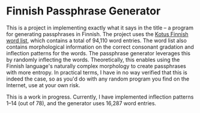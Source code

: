 # Finnish Passphrase Generator

This is a project in implementing exactly what it says in the title – a program for generating passphrases in Finnish. The project uses the [Kotus Finnish word list](http://kaino.kotus.fi/sanat/nykysuomi/), which contains a total of 94,110 word entries. The word list also contains morphological information on the correct consonant gradation and inflection patterns for the words. The passphrase generator leverages this by randomly inflecting the words. Theoretically, this enables using the Finnish language's naturally complex morphology to create passphrases with more entropy. In practical terms, I have in no way verified that this is indeed the case, so as you'd do with any random program you find on the Internet, use at your own risk.

This is a work in progress. Currently, I have implemented inflection patterns 1–14 (out of 78), and the generator uses 16,287 word entries.
